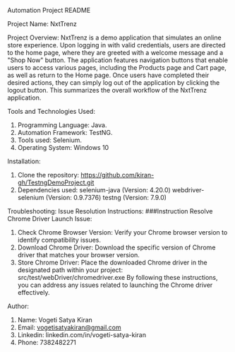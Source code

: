 Automation Project README

Project Name: NxtTrenz

Project Overview:
NxtTrenz is a demo application that simulates an online store experience. Upon logging in with 
valid credentials, users are directed to the home page, where they are greeted with a welcome 
message and a "Shop Now" button. The application features navigation buttons that enable users 
to access various pages, including the Products page and Cart page, as well as return to the Home
page. Once users have completed their desired actions, they can simply log out of the application
by clicking the logout button. This summarizes the overall workflow of the NxtTrenz application.

Tools and Technologies Used:
1. Programming Language: Java.
2. Automation Framework: TestNG.
3. Tools used: Selenium.
4. Operating System: Windows 10

Installation:
1. Clone the repository: https://github.com/kiran-gh/TestngDemoProject.git
2. Dependencies used: selenium-java (Version: 4.20.0)
                         webdriver-selenium (Version: 0.9.7376)
                         testng (Version: 7.9.0)


Troubleshooting:
Issue Resolution Instructions:
###Instruction
Resolve Chrome Driver Launch Issue:

1. Check Chrome Browser Version:
Verify your Chrome browser version to identify compatibility issues.
2. Download Chrome Driver:
Download the specific version of Chrome driver that matches your browser version.
3. Store Chrome Driver:
Place the downloaded Chrome driver in the designated path within your project: src/test/webDriver/chromedriver.exe
By following these instructions, you can address any issues related to launching the Chrome driver effectively.

Author:
1. Name: Vogeti Satya Kiran
2. Email: vogetisatyakiran@gmail.com
3. Linkedin: linkedin.com/in/vogeti-satya-kiran
4. Phone: 7382482271


